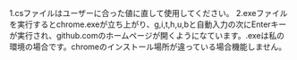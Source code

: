 1.csファイルはユーザーに合った値に直して使用してください。
2.exeファイルを実行するとchrome.exeが立ち上がり、g,i,t,h,u,bと自動入力の次にEnterキーが実行され、github.comのホームページが開くようになています。.exeは私の環境の場合です。chromeのインストール場所が違っている場合機能しません。
